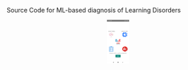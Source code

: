 Source Code for ML-based diagnosis of Learning Disorders

<div align = "center">
  <img src = "/Screenshots/Screenshot_2019-11-02-10-17-08-953_com.example.idd.png" width = "50px" height="100px"</img>
</div>  

